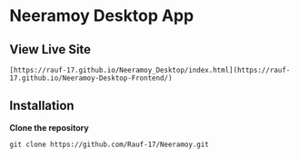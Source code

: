 # Neeramoy Desktop App

## View Live Site
```
[https://rauf-17.github.io/Neeramoy_Desktop/index.html](https://rauf-17.github.io/Neeramoy-Desktop-Frontend/)
```


## Installation
**Clone the repository**
```
git clone https://github.com/Rauf-17/Neeramoy.git
```
